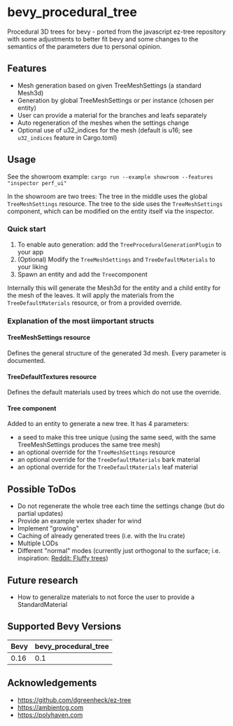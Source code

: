 # bevy_procedural_tree
Procedural 3D trees for bevy - ported from the javascript ez-tree repository with some adjustments to better fit bevy and some changes to the semantics of the parameters due to personal opinion.

## Features
* Mesh generation based on given TreeMeshSettings (a standard Mesh3d)
* Generation by global TreeMeshSettings or per instance (chosen per entity)
* User can provide a material for the branches and leafs separately 
* Auto regeneration of the meshes when the settings change
* Optional use of u32_indices for the mesh (default is u16; see `u32_indices` feature in Cargo.toml)

## Usage
See the showroom example: ```cargo run --example showroom --features "inspector perf_ui"```

In the showroom are two trees: The tree in the middle uses the global `TreeMeshSettings` resource. The tree to the side uses the `TreeMeshSettings` component, which can be modified on the entity itself via the inspector.

### Quick start
1. To enable auto generation: add the `TreeProceduralGenerationPlugin` to your app
2. (Optional) Modify the `TreeMeshSettings` and `TreeDefaultMaterials` to your liking
3. Spawn an entity and add the `Tree`component

Internally this will generate the Mesh3d for the entity and a child entity for the mesh of the leaves. It will apply the materials from the `TreeDefaultMaterials` resource, or from a provided override.

### Explanation of the most iimportant structs
#### TreeMeshSettings resource
Defines the general structure of the generated 3d mesh. Every parameter is documented.

#### TreeDefaultTextures resource
Defines the default materials used by trees which do not use the override.

#### Tree component
Added to an entity to generate a new tree. It has 4 parameters:
* a seed to make this tree unique (using the same seed, with the same TreeMeshSettings produces the same tree mesh)
* an optional override for the `TreeMeshSettings` resource
* an optional override for the `TreeDefaultMaterials` bark material
* an optional override for the `TreeDefaultMaterials` leaf material

## Possible ToDos
* Do not regenerate the whole tree each time the settings change (but do partial updates)
* Provide an example vertex shader for wind
* Implement "growing"
* Caching of already generated trees (i.e. with the lru crate)
* Multiple LODs
* Different "normal" modes (currently just orthogonal to the surface; i.e. inspiration: [Reddit: Fluffy trees](https://www.reddit.com/r/Unity3D/comments/jhwfkj/fluffy_trees_using_custom_shader_that_turns_quad/))

## Future research
* How to generalize materials to not force the user to provide a StandardMaterial

## Supported Bevy Versions

| Bevy    | bevy_procedural_tree |
| ------- | ----- |
| 0.16    | 0.1   |

## Acknowledgements
* https://github.com/dgreenheck/ez-tree
* https://ambientcg.com
* https://polyhaven.com